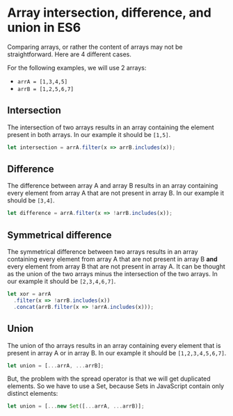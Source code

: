 # Array intersection, difference, and union in ES6
Comparing arrays, or rather the content of arrays may not be straightforward. Here are 4 different cases.

For the following examples, we will use 2 arrays:
- `arrA = [1,3,4,5]`
- `arrB = [1,2,5,6,7]`

## Intersection
The intersection of two arrays results in an array containing the element present in both arrays.
In our example it should be `[1,5]`.
```js
let intersection = arrA.filter(x => arrB.includes(x));
```

## Difference
The difference between array A and array B results in an array containing every element from array A that are not present in array B.
In our example it should be `[3,4]`.
```js
let difference = arrA.filter(x => !arrB.includes(x));
```

## Symmetrical difference
The symmetrical difference between two arrays results in an array containing every element from array A that are not present in array B **and** every element from array B that are not present in array A.
It can be thought as the union of the two arrays minus the intersection of the two arrays.
In our example it should be `[2,3,4,6,7]`.
```js
let xor = arrA
  .filter(x => !arrB.includes(x))
  .concat(arrB.filter(x => !arrA.includes(x)));
```

## Union
The union of tho arrays results in an array containing every element that is present in array A or in array B.
In our example it should be `[1,2,3,4,5,6,7]`.
```js
let union = [...arrA, ...arrB];
```
But, the problem with the spread operator is that we will get duplicated elements. So we have to use a Set, because Sets in JavaScript contain only distinct elements:
```js
let union = [...new Set([...arrA, ...arrB)];
```
